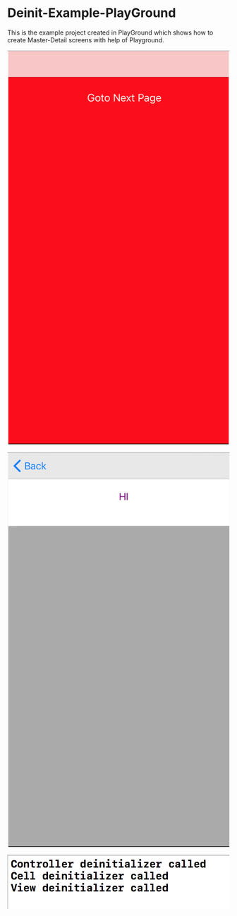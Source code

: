 # Deinit-Example-PlayGround
This is the example project created in PlayGround which shows how to create Master-Detail screens with help of Playground.

![Alt text](https://github.com/boominadhaprakash/Deinit-Example-PlayGround/blob/master/screenshots/main_viewcontroller.png "Main Screen")

![Alt text](https://github.com/boominadhaprakash/Deinit-Example-PlayGround/blob/master/screenshots/next_page.png "Next Screen")

![Alt text](https://github.com/boominadhaprakash/Deinit-Example-PlayGround/blob/master/screenshots/logs.png "Log Screen")
